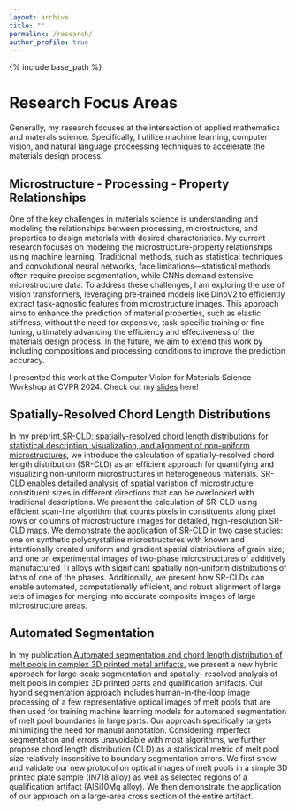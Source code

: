 ```yaml
---
layout: archive
title: ""
permalink: /research/
author_profile: true
---
```


{% include base_path %}

# Research Focus Areas

Generally, my research focuses at the intersection of applied mathematics and materals science. Specifically, I utilize machine learning, computer vision, and natural language proceessing techniques to accelerate the materials design process.

## Microstructure - Processing - Property Relationships
One of the key challenges in materials science is understanding and modeling the relationships between processing, microstructure, and properties to design materials with desired characteristics. My current research focuses on modeling the microstructure-property relationships using machine learning. Traditional methods, such as statistical techniques and convolutional neural networks, face limitations—statistical methods often require precise segmentation, while CNNs demand extensive microstructure data. To address these challenges, I am exploring the use of vision transformers, leveraging pre-trained models like DinoV2 to efficiently extract task-agnostic features from microstructure images. This approach aims to enhance the prediction of material properties, such as elastic stiffness, without the need for expensive, task-specific training or fine-tuning, ultimately advancing the efficiency and effectiveness of the materials design process. In the future, we aim to extend this work by including compositions and processing conditions to improve the prediction accuracy.

I presented this work at the Computer Vision for Materials Science Workshop at CVPR 2024. Check out my [slides](https://whishei.github.io/files/CVPR_presentation.pdf) here!

## Spatially-Resolved Chord Length Distributions 
In my preprint,[SR-CLD: spatially-resolved chord length distributions for statistical description, visualization, and alignment of non-uniform microstructures](https://arxiv.org/abs/2409.03729), we introduce the calculation of spatially-resolved chord length distribution (SR-CLD) as an efficient approach for quantifying and visualizing non-uniform microstructures in heterogeneous materials. SR-CLD enables detailed analysis of spatial variation of microstructure constituent sizes in different directions that can be overlooked with traditional descriptions. We present the calculation of SR-CLD using efficient scan-line algorithm that counts pixels in constituents along pixel rows or columns of microstructure images for detailed, high-resolution SR-CLD maps. We demonstrate the application of SR-CLD in two case studies: one on synthetic polycrystalline microstructures with known and intentionally created uniform and gradient spatial distributions of grain size; and one on experimental images of two-phase microstructures of additively manufactured Ti alloys with significant spatially non-uniform distributions of laths of one of the phases. Additionally, we present how SR-CLDs can enable automated, computationally efficient, and robust alignment of large sets of images for merging into accurate composite images of large microstructure areas.

## Automated Segmentation
In my publication,[Automated segmentation and chord length distribution of melt pools in complex 3D printed metal artifacts](https://link.springer.com/article/10.1007/s40192-023-00329-z), we present a new hybrid approach for large-scale segmentation and spatially- resolved analysis of melt pools in complex 3D printed parts and qualification artifacts. Our hybrid segmentation approach includes human-in-the-loop image processing of a few representative optical images of melt pools that are then used for training machine learning models for automated segmentation of melt pool boundaries in large parts. Our approach specifically targets minimizing the need for manual annotation. Considering imperfect segmentation and errors unavoidable with most algorithms, we further propose chord length distribution (CLD) as a statistical metric of melt pool size relatively insensitive to boundary segmentation errors. We first show and validate our new protocol on optical images of melt pools in a simple 3D printed plate sample (IN718 alloy) as well as selected regions of a qualification artifact (AlSi10Mg alloy). We then demonstrate the application of our approach on a large-area cross section of the entire artifact.





